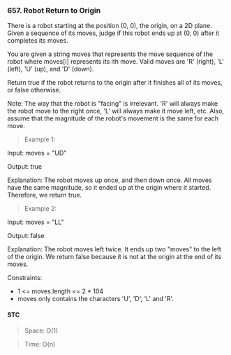 ### 657. Robot Return to Origin

There is a robot starting at the position (0, 0), the origin, on a 2D plane. Given a sequence of its moves, judge if this robot ends up at (0, 0) after it completes its moves.

You are given a string moves that represents the move sequence of the robot where moves[i] represents its ith move. Valid moves are 'R' (right), 'L' (left), 'U' (up), and 'D' (down).

Return true if the robot returns to the origin after it finishes all of its moves, or false otherwise.

Note: The way that the robot is "facing" is irrelevant. 'R' will always make the robot move to the right once, 'L' will always make it move left, etc. Also, assume that the magnitude of the robot's movement is the same for each move.

> Example 1:

Input: moves = "UD"

Output: true

Explanation: The robot moves up once, and then down once. All moves have the same magnitude, so it ended up at the origin where it started. Therefore, we return true.

> Example 2:

Input: moves = "LL"

Output: false

Explanation: The robot moves left twice. It ends up two "moves" to the left of the origin. We return false because it is not at the origin at the end of its moves.

Constraints:

- 1 <= moves.length <= 2 \* 104
- moves only contains the characters 'U', 'D', 'L' and 'R'.

#### STC

> Space: O(1)

> Time: O(n)
